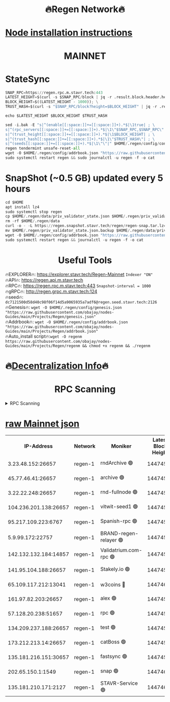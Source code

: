 <h1 align="center"> 🔥Regen Network🔥</h1>

[Node installation instructions](https://github.com/obajay/nodes-Guides/tree/main/Projects/Regen)
=
<h1 align="center"> MAINNET</h1>

# StateSync
```python
SNAP_RPC=https://regen.rpc.m.stavr.tech:443
LATEST_HEIGHT=$(curl -s $SNAP_RPC/block | jq -r .result.block.header.height); \
BLOCK_HEIGHT=$((LATEST_HEIGHT - 1000)); \
TRUST_HASH=$(curl -s "$SNAP_RPC/block?height=$BLOCK_HEIGHT" | jq -r .result.block_id.hash)

echo $LATEST_HEIGHT $BLOCK_HEIGHT $TRUST_HASH

sed -i.bak -E "s|^(enable[[:space:]]+=[[:space:]]+).*$|\1true| ; \
s|^(rpc_servers[[:space:]]+=[[:space:]]+).*$|\1\"$SNAP_RPC,$SNAP_RPC\"| ; \
s|^(trust_height[[:space:]]+=[[:space:]]+).*$|\1$BLOCK_HEIGHT| ; \
s|^(trust_hash[[:space:]]+=[[:space:]]+).*$|\1\"$TRUST_HASH\"| ; \
s|^(seeds[[:space:]]+=[[:space:]]+).*$|\1\"\"|" $HOME/.regen/config/config.toml
regen tendermint unsafe-reset-all
wget -O $HOME/.regen/config/addrbook.json "https://raw.githubusercontent.com/obajay/nodes-Guides/main/Projects/Regen/addrbook.json"
sudo systemctl restart regen && sudo journalctl -u regen -f -o cat
```
# SnapShot (~0.5 GB) updated every 5 hours
```python
cd $HOME
apt install lz4
sudo systemctl stop regen
cp $HOME/.regen/data/priv_validator_state.json $HOME/.regen/priv_validator_state.json.backup
rm -rf $HOME/.regen/data
curl -o - -L https://regen.snapshot.stavr.tech/regen/regen-snap.tar.lz4 | lz4 -c -d - | tar -x -C $HOME/.regen --strip-components 2
mv $HOME/.regen/priv_validator_state.json.backup $HOME/.regen/data/priv_validator_state.json
wget -O $HOME/.regen/config/addrbook.json "https://raw.githubusercontent.com/obajay/nodes-Guides/main/Projects/Regen/addrbook.json"
sudo systemctl restart regen && journalctl -u regen -f -o cat
```

 <h1 align="center"> Useful Tools</h1>

🔥EXPLORER🔥:     https://explorer.stavr.tech/Regen-Mainnet        `Indexer "ON"` \
🔥API🔥:          https://regen.api.m.stavr.tech \
🔥RPC🔥:          https://regen.rpc.m.stavr.tech:443              `Snapshot-interval = 1000` \
🔥gRPC🔥:         http://regen.grpc.m.stavr.tech:124 \
🔥seed🔥:      `dc7121500d58d40c98f06f14d5a9065935a7adf6@regen.seed.stavr.tech:2126` \
🔥Genesis🔥:   `wget -O $HOME/.regen/config/genesis.json "https://raw.githubusercontent.com/obajay/nodes-Guides/main/Projects/Regen/genesis.json"` \
🔥Addrbook🔥:  `wget -O $HOME/.regen/config/addrbook.json "https://raw.githubusercontent.com/obajay/nodes-Guides/main/Projects/Regen/addrbook.json"` \
🔥Auto_install script🔥:`wget -O regenm https://raw.githubusercontent.com/obajay/nodes-Guides/main/Projects/Regen/regenm && chmod +x regenm && ./regenm`

🔥[Decentralization Info](https://github.com/obajay/StateSync-snapshots/tree/main/Projects/Regen/Decentralization)🔥
=
<h1 align="center"> RPC Scanning</h1>

<details>
<summary>RPC Scanning</summary>

<h2 align="center"> We scan nodes in real time every 4 hours. And we provide the final result of RPC endpoints.
We cannot influence the operation of these nodes in any way. </h2>


```python
If Voting Power is higher than 0 --> then the Node is a validator of the network and may be subject to attack and be a potential threat to the chain.
```
```python
We marked such validators with a red symbol
```

</details>

[raw Mainnet json](https://rpc-check.regenm.stavr.tech/regenm/rpc-regenm-result.json)
=


<table><tr><th>IP-Address</th><th>Network</th><th>Moniker</th><th>Latest Block Height</th><th>Earliest Block Height</th><th>Catching Up</th><th>Tx Index</th><th>Voting Power</th><th>Scan Time</th></tr><tr><td>3.23.48.152:26657</td><td>regen-1</td><td>rndArchive 🟢</td><td>14474593</td><td>1</td><td>False</td><td>on</td><td>0</td><td>2024-01-30T16:25:23.370421739UTC</td></tr><tr><td>45.77.46.41:26657</td><td>regen-1</td><td>archive 🟢</td><td>14474592</td><td>1</td><td>False</td><td>on</td><td>0</td><td>2024-01-30T16:25:32.150683029UTC</td></tr><tr><td>3.22.22.248:26657</td><td>regen-1</td><td>rnd-fullnode 🟢</td><td>14474593</td><td>4134001</td><td>False</td><td>on</td><td>0</td><td>2024-01-30T16:25:20.605706549UTC</td></tr><tr><td>104.236.201.138:26657</td><td>regen-1</td><td>vitwit-seed1 🟢</td><td>14474588</td><td>8943001</td><td>False</td><td>on</td><td>0</td><td>2024-01-30T16:24:50.541690660UTC</td></tr><tr><td>95.217.109.223:6767</td><td>regen-1</td><td>Spanish-rpc 🟢</td><td>14474596</td><td>10068001</td><td>False</td><td>on</td><td>0</td><td>2024-01-30T16:25:41.017899257UTC</td></tr><tr><td>5.9.99.172:22757</td><td>regen-1</td><td>BRAND-regen-relayer 🟢</td><td>14474596</td><td>10782501</td><td>False</td><td>on</td><td>0</td><td>2024-01-30T16:25:41.599488139UTC</td></tr><tr><td>142.132.132.184:14857</td><td>regen-1</td><td>Validatrium.com-rpc 🟢</td><td>14474596</td><td>11175001</td><td>False</td><td>on</td><td>0</td><td>2024-01-30T16:25:41.304368577UTC</td></tr><tr><td>141.95.104.188:26657</td><td>regen-1</td><td>Stakely.io 🟢</td><td>14474591</td><td>13442501</td><td>False</td><td>on</td><td>0</td><td>2024-01-30T16:25:09.448811966UTC</td></tr><tr><td>65.109.117.212:13041</td><td>regen-1</td><td>w3coins 🔴</td><td>14474603</td><td>13474603</td><td>False</td><td>off</td><td>23904035311</td><td>2024-01-30T16:26:21.639773740UTC</td></tr><tr><td>161.97.82.203:26657</td><td>regen-1</td><td>alex 🟢</td><td>14474594</td><td>13992001</td><td>False</td><td>on</td><td>0</td><td>2024-01-30T16:25:28.890605873UTC</td></tr><tr><td>57.128.20.238:51657</td><td>regen-1</td><td>rpc 🟢</td><td>14474595</td><td>13992001</td><td>False</td><td>on</td><td>0</td><td>2024-01-30T16:25:34.450716983UTC</td></tr><tr><td>134.209.237.188:26657</td><td>regen-1</td><td>test 🟢</td><td>14474598</td><td>13992001</td><td>False</td><td>on</td><td>0</td><td>2024-01-30T16:25:50.234278816UTC</td></tr><tr><td>173.212.213.14:26657</td><td>regen-1</td><td>catBoss 🟢</td><td>14474593</td><td>14407401</td><td>False</td><td>on</td><td>0</td><td>2024-01-30T16:25:23.732359070UTC</td></tr><tr><td>135.181.216.151:30657</td><td>regen-1</td><td>fastsync 🟢</td><td>14474594</td><td>14457001</td><td>False</td><td>off</td><td>0</td><td>2024-01-30T16:25:28.489932325UTC</td></tr><tr><td>202.65.150.1:1549</td><td>regen-1</td><td>snap 🟢</td><td>14474604</td><td>14465617</td><td>False</td><td>on</td><td>0</td><td>2024-01-30T16:26:26.630927598UTC</td></tr><tr><td>135.181.210.171:2127</td><td>regen-1</td><td>STAVR-Service 🟢</td><td>14474601</td><td>14473001</td><td>False</td><td>on</td><td>0</td><td>2024-01-30T16:26:09.012097328UTC</td></tr></table>
